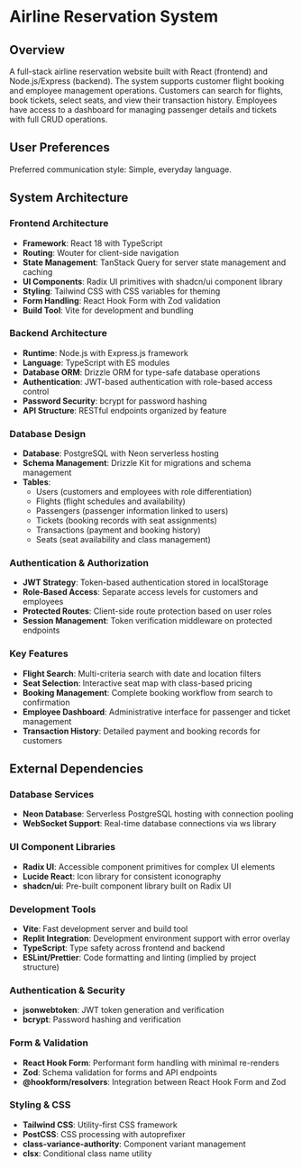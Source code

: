 # Airline Reservation System

## Overview

A full-stack airline reservation website built with React (frontend) and Node.js/Express (backend). The system supports customer flight booking and employee management operations. Customers can search for flights, book tickets, select seats, and view their transaction history. Employees have access to a dashboard for managing passenger details and tickets with full CRUD operations.

## User Preferences

Preferred communication style: Simple, everyday language.

## System Architecture

### Frontend Architecture
- **Framework**: React 18 with TypeScript
- **Routing**: Wouter for client-side navigation
- **State Management**: TanStack Query for server state management and caching
- **UI Components**: Radix UI primitives with shadcn/ui component library
- **Styling**: Tailwind CSS with CSS variables for theming
- **Form Handling**: React Hook Form with Zod validation
- **Build Tool**: Vite for development and bundling

### Backend Architecture
- **Runtime**: Node.js with Express.js framework
- **Language**: TypeScript with ES modules
- **Database ORM**: Drizzle ORM for type-safe database operations
- **Authentication**: JWT-based authentication with role-based access control
- **Password Security**: bcrypt for password hashing
- **API Structure**: RESTful endpoints organized by feature

### Database Design
- **Database**: PostgreSQL with Neon serverless hosting
- **Schema Management**: Drizzle Kit for migrations and schema management
- **Tables**: 
  - Users (customers and employees with role differentiation)
  - Flights (flight schedules and availability)
  - Passengers (passenger information linked to users)
  - Tickets (booking records with seat assignments)
  - Transactions (payment and booking history)
  - Seats (seat availability and class management)

### Authentication & Authorization
- **JWT Strategy**: Token-based authentication stored in localStorage
- **Role-Based Access**: Separate access levels for customers and employees
- **Protected Routes**: Client-side route protection based on user roles
- **Session Management**: Token verification middleware on protected endpoints

### Key Features
- **Flight Search**: Multi-criteria search with date and location filters
- **Seat Selection**: Interactive seat map with class-based pricing
- **Booking Management**: Complete booking workflow from search to confirmation
- **Employee Dashboard**: Administrative interface for passenger and ticket management
- **Transaction History**: Detailed payment and booking records for customers

## External Dependencies

### Database Services
- **Neon Database**: Serverless PostgreSQL hosting with connection pooling
- **WebSocket Support**: Real-time database connections via ws library

### UI Component Libraries
- **Radix UI**: Accessible component primitives for complex UI elements
- **Lucide React**: Icon library for consistent iconography
- **shadcn/ui**: Pre-built component library built on Radix UI

### Development Tools
- **Vite**: Fast development server and build tool
- **Replit Integration**: Development environment support with error overlay
- **TypeScript**: Type safety across frontend and backend
- **ESLint/Prettier**: Code formatting and linting (implied by project structure)

### Authentication & Security
- **jsonwebtoken**: JWT token generation and verification
- **bcrypt**: Password hashing and verification

### Form & Validation
- **React Hook Form**: Performant form handling with minimal re-renders
- **Zod**: Schema validation for forms and API endpoints
- **@hookform/resolvers**: Integration between React Hook Form and Zod

### Styling & CSS
- **Tailwind CSS**: Utility-first CSS framework
- **PostCSS**: CSS processing with autoprefixer
- **class-variance-authority**: Component variant management
- **clsx**: Conditional class name utility